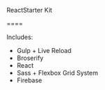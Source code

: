 ReactStarter Kit

====

Includes:

- Gulp + Live Reload
- Broserify
- React
- Sass + Flexbox Grid System
- Firebase


